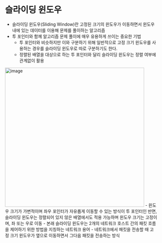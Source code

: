 # 슬라이딩 윈도우
- 슬라이딩 윈도우(Sliding Window)란 고정된 크기의 윈도우가 이동하면서 윈도우 내에 있는 데이터를 이용해 문제를 풀이하는 알고리즘
- 투 포인터와 함께 알고리즘 문제 풀이에 매우 유용하게 쓰이는 중요한 기법
  - 투 포인터와 비슷하지만 이와 구분하기 위해 일반적으로 고정 크기 윈도우를 사용하는 경우를 슬라이딩 윈도우로 따로 구분하기도 한다.
  - 정렬된 배열을 대상으로 하는 투 포인터와 달리 슬라이딩 윈도우는 정렬 여부에 관계없이 활용
<img width="460" alt="image" src="https://github.com/user-attachments/assets/38522a87-6f61-4ae2-9ecf-2ef21bbb4e83">
  - 윈도우 크기가 가변적이며 좌우 포인터가 자유롭게 이동할 수 있는 방식이 투 포인터인 반면, 슬라이딩 윈도우는 정렬되어 있지 않은 배열에서도 적용 가능하며 윈도우 크기는 고정이며, 좌 또는 우로 이동
- 본래 슬라이딩 윈도우는 2개의 네트워크 호스트 간의 패킷 흐름을 제어하기 위한 방법을 지칭하는 네트워크 용어
  - 네트워크에서 패킷을 전송할 때 고정 크기 윈도우가 옆으로 이동하면서 그다음 패킷을 전송하는 방식

